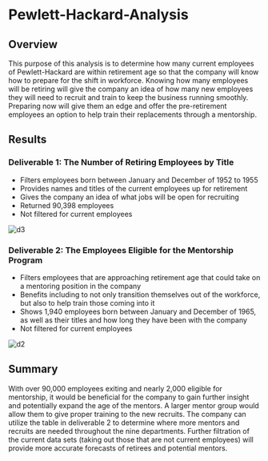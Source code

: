 # Pewlett-Hackard-Analysis


## Overview
This purpose of this analysis is to determine how many current employees of Pewlett-Hackard are within retirement age so that the company will know how to prepare for the shift in workforce. Knowing how many employees will be retiring will give the company an idea of how many new employees they will need to recruit and train to keep the business running smoothly. Preparing now will give them an edge and offer the pre-retirement employees an option to help train their replacements through a mentorship.


## Results
### Deliverable 1: The Number of Retiring Employees by Title
- Filters employees born between January and December of 1952 to 1955
- Provides names and titles of the current employees up for retirement
- Gives the company an idea of what jobs will be open for recruiting
- Returned 90,398 employees 
- Not filtered for current employees

![d3](https://user-images.githubusercontent.com/78892035/114647542-453e8d00-9cab-11eb-9f8c-0aef2e543ec2.png)


### Deliverable 2: The Employees Eligible for the Mentorship Program
- Filters employees that are approaching retirement age that could take on a mentoring position in the company
- Benefits including to not only transition themselves out of the workforce, but also to help train those coming into it
- Shows 1,940 employees born between January and December of 1965, as well as their titles and how long they have been with the company
- Not filtered for current employees

![d2](https://user-images.githubusercontent.com/78892035/114647124-8aae8a80-9caa-11eb-9b3f-eebaf9a14cc6.png)


## Summary
With over 90,000 employees exiting and nearly 2,000 eligible for mentorship, it would be beneficial for the company to gain further insight and potentially expand the age of the mentors. A larger mentor group would allow them to give proper training to the new recruits. The company can utilize the table in deliverable 2 to determine where more mentors and recruits are needed throughout the nine departments. Further filtration of the current data sets (taking out those that are not current employees) will provide more accurate forecasts of retirees and potential mentors.
